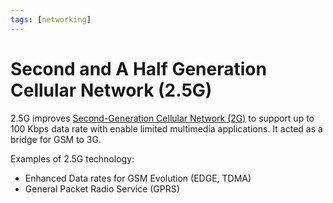 ```yaml
---
tags: [networking]
---
```


# Second and A Half Generation Cellular Network (2.5G)

2.5G improves [Second-Generation Cellular Network (2G)](202303311222.md) to
support up to 100 Kbps data rate with enable limited multimedia applications. It
acted as a bridge for GSM to 3G.

Examples of 2.5G technology:
- Enhanced Data rates for GSM Evolution (EDGE, TDMA)
- General Packet Radio Service (GPRS)
